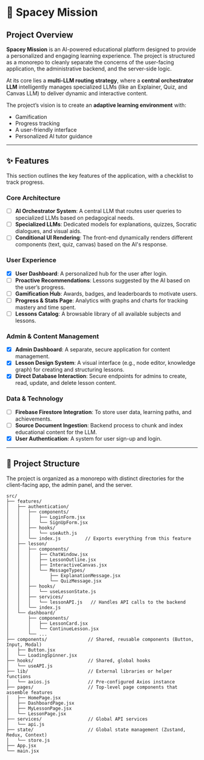 # 🚀 Spacey Mission

## Project Overview
**Spacey Mission** is an AI-powered educational platform designed to provide a personalized and engaging learning experience. The project is structured as a monorepo to cleanly separate the concerns of the user-facing application, the administrative backend, and the server-side logic.

At its core lies a **multi-LLM routing strategy**, where a **central orchestrator LLM** intelligently manages specialized LLMs (like an Explainer, Quiz, and Canvas LLM) to deliver dynamic and interactive content.

The project’s vision is to create an **adaptive learning environment** with:
- Gamification
- Progress tracking
- A user-friendly interface
- Personalized AI tutor guidance

---

## ✨ Features
This section outlines the key features of the application, with a checklist to track progress.

### Core Architecture
- [ ] **AI Orchestrator System**: A central LLM that routes user queries to specialized LLMs based on pedagogical needs.
- [ ] **Specialized LLMs**: Dedicated models for explanations, quizzes, Socratic dialogues, and visual aids.
- [ ] **Conditional UI Rendering**: The front-end dynamically renders different components (text, quiz, canvas) based on the AI's response.

### User Experience
- [x] **User Dashboard**: A personalized hub for the user after login.
- [ ] **Proactive Recommendations**: Lessons suggested by the AI based on the user’s progress.
- [ ] **Gamification Hub**: Awards, badges, and leaderboards to motivate users.
- [ ] **Progress & Stats Page**: Analytics with graphs and charts for tracking mastery and time spent.
- [ ] **Lessons Catalog**: A browsable library of all available subjects and lessons.

### Admin & Content Management
- [x] **Admin Dashboard**: A separate, secure application for content management.
- [x] **Lesson Design System**: A visual interface (e.g., node editor, knowledge graph) for creating and structuring lessons.
- [x] **Direct Database Interaction**: Secure endpoints for admins to create, read, update, and delete lesson content.

### Data & Technology
- [ ] **Firebase Firestore Integration**: To store user data, learning paths, and achievements.
- [ ] **Source Document Ingestion**: Backend process to chunk and index educational content for the LLM.
- [x] **User Authentication**: A system for user sign-up and login.

---


## 📂 Project Structure
The project is organized as a monorepo with distinct directories for the client-facing app, the admin panel, and the server.

```
src/
├── features/
│   ├── authentication/
│   │   ├── components/
│   │   │   ├── LoginForm.jsx
│   │   │   └── SignUpForm.jsx
│   │   ├── hooks/
│   │   │   └── useAuth.js
│   │   └── index.js         // Exports everything from this feature
│   ├── lesson/
│   │   ├── components/
│   │   │   ├── ChatWindow.jsx
│   │   │   ├── LessonOutline.jsx
│   │   │   ├── InteractiveCanvas.jsx
│   │   │   └── MessageTypes/
│   │   │       ├── ExplanationMessage.jsx
│   │   │       └── QuizMessage.jsx
│   │   ├── hooks/
│   │   │   └── useLessonState.js
│   │   ├── services/
│   │   │   └── lessonAPI.js   // Handles API calls to the backend
│   │   └── index.js
│   └── dashboard/
│       ├── components/
│       │   ├── LessonCard.jsx
│       │   └── ContinueLesson.jsx
│       └── ...
├── components/               // Shared, reusable components (Button, Input, Modal)
│   ├── Button.jsx
│   └── LoadingSpinner.jsx
├── hooks/                    // Shared, global hooks
│   └── useAPI.js
├── lib/                      // External libraries or helper functions
│   └── axios.js              // Pre-configured Axios instance
├── pages/                    // Top-level page components that assemble features
│   ├── HomePage.jsx
│   ├── DashboardPage.jsx
│   ├── MyLessonPage.jsx
│   └── LessonPage.jsx
├── services/                 // Global API services
│   └── api.js
├── state/                    // Global state management (Zustand, Redux, Context)
│   └── store.js
├── App.jsx
└── main.jsx
```
